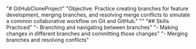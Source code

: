 "# GitHubCloneProject" 
"Objective: Practice creating branches for feature development, merging branches, and resolving merge conflicts to simulate a common collaborative workflow on Git and GitHub." 
"" 
"## Skills Practiced" 
"- Branching and navigating between branches" 
"- Making changes in different branches and committing those changes" 
"- Merging branches and resolving conflicts" 
